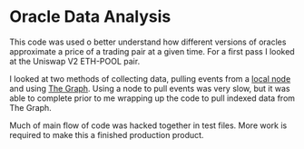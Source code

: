 # Oracle Data Analysis

This code was used o better understand how different versions of oracles approximate a price of a
trading pair at a given time. For a first pass I looked at the Uniswap V2 ETH-POOL pair.

I looked at two methods of collecting data, pulling events from a [local node](src/local_node) and
using [The Graph](https://thegraph.com). Using a node to pull events was very slow, but it was able
to  complete prior to me wrapping up the code to pull indexed data from The Graph.

Much of main flow of code was hacked together in test files. More work is required to make this a 
finished production product.